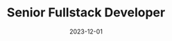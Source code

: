 ---
date: 2023-12-01
year: 2023
title: Senior Fullstack Developer
customer: Inno Games
project: Food Fight TD
image: "/assets/images/FoodFight.png"
description: Realtime Multiplayer Towerdefense game. I worked as a full-stack game logic developer. 
projectLink: Food Fight TD
projectLinkSrc: https://play.google.com/store/apps/details?id=com.innogames.earlydefenders&hl=de&gl=US
tech: Java (Spring Boot), Unity3d C#
---